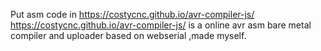 Put asm code in https://costycnc.github.io/avr-compiler-js/
https://costycnc.github.io/avr-compiler-js/ is a online avr asm bare metal compiler and uploader based on webserial ,made myself.
